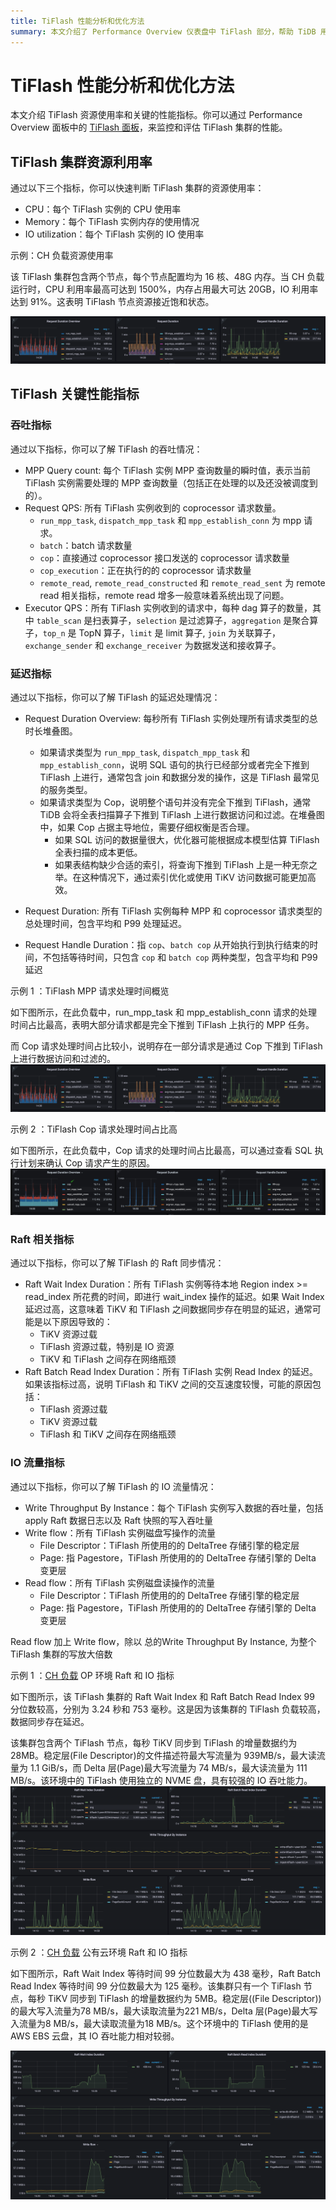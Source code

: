 ```yaml
---
title: TiFlash 性能分析和优化方法
summary: 本文介绍了 Performance Overview 仪表盘中 TiFlash 部分，帮助 TiDB 用户了解和监控 TiFlash MPP 的工作负载。
---
```


# TiFlash 性能分析和优化方法

本文介绍 TiFlash 资源使用率和关键的性能指标。你可以通过 Performance Overview 面板中的 [TiFlash 面板](/grafana-performance-overview-dashboard.md#tiflash)，来监控和评估 TiFlash 集群的性能。

## TiFlash 集群资源利用率

通过以下三个指标，你可以快速判断 TiFlash 集群的资源使用率：

- CPU：每个 TiFlash 实例的 CPU 使用率
- Memory：每个 TiFlash 实例内存的使用情况
- IO utilization：每个 TiFlash 实例的 IO 使用率

示例：CH 负载资源使用率 

该 TiFlash 集群包含两个节点，每个节点配置均为 16 核、48G 内存。当 CH 负载运行时，CPU 利用率最高可达到 1500%，内存占用最大可达 20GB，IO 利用率达到 91%。这表明 TiFlash 节点资源接近饱和状态。

![CH-TiFlash-MPP](/media/performance/tiflash/ch-2tiflash-op.png)

## TiFlash 关键性能指标

### 吞吐指标

通过以下指标，你可以了解 TiFlash 的吞吐情况：

- MPP Query count: 每个 TiFlash 实例 MPP 查询数量的瞬时值，表示当前 TiFlash 实例需要处理的 MPP 查询数量（包括正在处理的以及还没被调度到的）。
- Request QPS: 所有 TiFlash 实例收到的 coprocessor 请求数量。
    - `run_mpp_task`, `dispatch_mpp_task` 和 `mpp_establish_conn` 为 mpp 请求。
    - `batch`：batch 请求数量
    - `cop`：直接通过 coprocessor 接口发送的 coprocessor 请求数量
    - `cop_execution`：正在执行的的 coprocessor 请求数量
    - `remote_read`, `remote_read_constructed` 和 `remote_read_sent` 为 remote read 相关指标，remote read 增多一般意味着系统出现了问题。
- Executor QPS：所有 TiFlash 实例收到的请求中，每种 dag 算子的数量，其中 `table_scan` 是扫表算子，`selection` 是过滤算子，`aggregation` 是聚合算子，`top_n` 是 TopN 算子，`limit` 是 limit 算子, `join` 为关联算子，`exchange_sender` 和 `exchange_receiver` 为数据发送和接收算子。

### 延迟指标

通过以下指标，你可以了解 TiFlash 的延迟处理情况：

- Request Duration Overview: 每秒所有 TiFlash 实例处理所有请求类型的总时长堆叠图。
  - 如果请求类型为 `run_mpp_task`, `dispatch_mpp_task` 和 `mpp_establish_conn`，说明 SQL 语句的执行已经部分或者完全下推到 TiFlash 上进行，通常包含 join 和数据分发的操作，这是 TiFlash 最常见的服务类型。
  - 如果请求类型为 Cop，说明整个语句并没有完全下推到 TiFlash，通常 TiDB 会将全表扫描算子下推到 TiFlash 上进行数据访问和过滤。在堆叠图中，如果 Cop 占据主导地位，需要仔细权衡是否合理。
    - 如果 SQL 访问的数据量很大，优化器可能根据成本模型估算 TiFlash 全表扫描的成本更低。
    - 如果表结构缺少合适的索引，将查询下推到 TiFlash 上是一种无奈之举。在这种情况下，通过索引优化或使用 TiKV 访问数据可能更加高效。

- Request Duration: 所有 TiFlash 实例每种 MPP 和 coprocessor 请求类型的总处理时间，包含平均和 P99 处理延迟。
- Request Handle Duration：指 `cop`、`batch cop` 从开始执行到执行结束的时间，不包括等待时间，只包含 `cop` 和 `batch cop` 两种类型，包含平均和 P99 延迟

示例 1 ：TiFlash MPP 请求处理时间概览 

如下图所示，在此负载中，run_mpp_task 和 mpp_establish_conn 请求的处理时间占比最高，表明大部分请求都是完全下推到 TiFlash 上执行的 MPP 任务。

而 Cop 请求处理时间占比较小，说明存在一部分请求是通过 Cop 下推到 TiFlash 上进行数据访问和过滤的。
![CH-TiFlash-MPP](/media/performance/tiflash/ch-2tiflash-op.png)
  
示例 2 ：TiFlash Cop 请求处理时间占比高 

如下图所示，在此负载中，Cop 请求的处理时间占比最高，可以通过查看 SQL 执行计划来确认 Cop 请求产生的原因。
![Cop](/media/performance/tiflash/tiflash_request_duration_by_type.png)
  
### Raft 相关指标

通过以下指标，你可以了解 TiFlash 的 Raft 同步情况：

- Raft Wait Index Duration：所有 TiFlash 实例等待本地 Region index >= read_index 所花费的时间，即进行 wait_index 操作的延迟。如果 Wait Index 延迟过高，这意味着 TiKV 和 TiFlash 之间数据同步存在明显的延迟，通常可能是以下原因导致的：
  - TiKV 资源过载
  - TiFlash 资源过载，特别是 IO 资源
  - TiKV 和 TiFlash 之间存在网络瓶颈
- Raft Batch Read Index Duration：所有 TiFlash 实例 Read Index 的延迟。如果该指标过高，说明 TiFlash 和 TiKV 之间的交互速度较慢，可能的原因包括：
  - TiFlash 资源过载
  - TiKV 资源过载
  - TiFlash 和 TiKV 之间存在网络瓶颈

### IO 流量指标

通过以下指标，你可以了解 TiFlash 的 IO 流量情况：
- Write Throughput By Instance：每个 TiFlash 实例写入数据的吞吐量，包括 apply Raft 数据日志以及 Raft 快照的写入吞吐量
- Write flow：所有 TiFlash 实例磁盘写操作的流量
  - File Descriptor：TiFlash 所使用的的 DeltaTree 存储引擎的稳定层
  - Page:  指 Pagestore，TiFlash 所使用的的 DeltaTree 存储引擎的 Delta 变更层
- Read flow：所有 TiFlash 实例磁盘读操作的流量
  - File Descriptor：TiFlash 所使用的的 DeltaTree 存储引擎的稳定层
  - Page:  指 Pagestore，TiFlash 所使用的的 DeltaTree 存储引擎的 Delta 变更层
  
Read flow 加上 Write flow，除以 总的Write Throughput By Instance, 为整个 TiFlash 集群的写放大倍数


示例 1 ：[CH 负载](https://docs.pingcap.com/zh/tidb/dev/benchmark-tidb-using-ch) OP 环境 Raft 和 IO 指标

如下图所示，该 TiFlash 集群的 Raft Wait Index 和 Raft Batch Read Index 99 分位数较高，分别为 3.24 秒和 753 毫秒。这是因为该集群的 TiFlash 负载较高，数据同步存在延迟。

该集群包含两个 TiFlash 节点，每秒 TiKV 同步到 TiFlash 的增量数据约为 28MB。稳定层(File Descriptor)的文件描述符最大写流量为 939MB/s，最大读流量为 1.1 GiB/s，而 Delta 层(Page)最大写流量为 74 MB/s，最大读流量为 111 MB/s。该环境中的 TiFlash 使用独立的 NVME 盘，具有较强的 IO 吞吐能力。
![CH-2TiFlash-OP](/media/performance/tiflash/ch-2tiflash-raft-io-flow.png)

示例 2 ：[CH 负载](https://docs.pingcap.com/zh/tidb/dev/benchmark-tidb-using-ch) 公有云环境 Raft 和 IO 指标

如下图所示，Raft Wait Index 等待时间 99 分位数最大为 438 毫秒，Raft Batch Read Index 等待时间 99 分位数最大为 125 毫秒。该集群只有一个 TiFlash 节点，每秒 TiKV 同步到 TiFlash 的增量数据约为 5MB。稳定层((File Descriptor))的最大写入流量为78 MB/s，最大读取流量为221 MB/s，Delta 层(Page)最大写入流量为8 MB/s，最大读取流量为18 MB/s。这个环境中的 TiFlash 使用的是 AWS EBS 云盘，其 IO 吞吐能力相对较弱。

![CH-TiFlash-MPP](/media/performance/tiflash/ch-1tiflash-raft-io-flow-cloud.png)